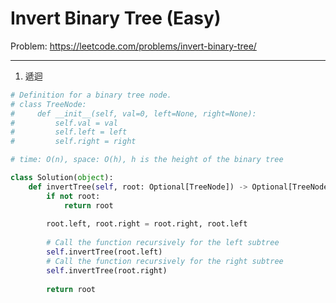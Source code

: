Invert Binary Tree (Easy)
===

Problem: https://leetcode.com/problems/invert-binary-tree/

---

1. 遞迴
```python
# Definition for a binary tree node.
# class TreeNode:
#     def __init__(self, val=0, left=None, right=None):
#         self.val = val
#         self.left = left
#         self.right = right

# time: O(n), space: O(h), h is the height of the binary tree

class Solution(object):
    def invertTree(self, root: Optional[TreeNode]) -> Optional[TreeNode]:
        if not root:
            return root
        
        root.left, root.right = root.right, root.left
        
        # Call the function recursively for the left subtree
        self.invertTree(root.left)
        # Call the function recursively for the right subtree
        self.invertTree(root.right)
        
        return root
```        
        
